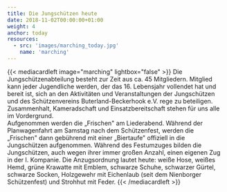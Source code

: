 ```yaml
---
title: Die Jungschützen heute
date: 2018-11-02T00:00:00+01:00
weight: 4
anchor: today
resources:
  - src: 'images/marching_today.jpg'
    name: 'marching'
---
```


{{< mediacardleft image="marching" lightbox="false" >}}
Die Jungschützenabteilung besteht zur Zeit aus ca. 45 Mitgliedern. Mitglied kann jeder Jugendliche werden, der das 
16. Lebensjahr vollendet hat und bereit ist, sich an den Aktivitäten und Veranstaltungen der Jungschützen und des 
Schützenvereins Buterland-Beckerhook e.V. rege zu beteiligen.  
Zusammenhalt, Kameradschaft und Einsatzbereitschaft stehen für uns alle im Vordergrund.   
Aufgenommen werden die „Frischen" am Liederabend. Während der Planwagenfahrt am Samstag nach dem Schützenfest, 
werden die „Frischen" dann gebührend mit einer „Biertaufe" offiziell in die Jungschützen aufgenommen.
Während des Festumzuges bilden die Jungschützen, auch wegen ihrer immer großen Anzahl, einen eigenen Zug in der I. Kompanie. 
Die Anzugsordnung lautet heute: weiße Hose, weißes Hemd, grüne Krawatte mit Emblem, schwarze Schuhe, schwarzer Gürtel, 
schwarze Socken, Holzgewehr mit Eichenlaub (seit dem Nienborger Schützenfest) und Strohhut mit Feder.
{{< /mediacardleft >}}